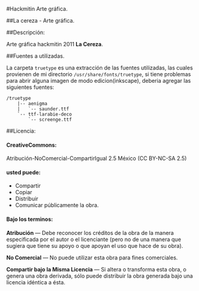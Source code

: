 #Hackmitin Arte gráfica.

##La cereza - Arte gráfica.

##Descripción:

Arte gráfica hackmitin 2011 __La Cereza__.

##Fuentes a utilizadas.

La carpeta `truetype` es una extracción de las fuentes utilizadas, las cuales provienen de mi directorio `/usr/share/fonts/truetype`, si tiene problemas para abrir alguna imagen de modo edicion(inkscape), deberia agregar las siguientes fuentes:

	/truetype
		|-- aenigma
		|   `-- saunder.ttf
		`-- ttf-larabie-deco
			`-- screenge.ttf

##Licencia:

#### CreativeCommons:
Atribución-NoComercial-CompartirIgual 2.5 México (CC BY-NC-SA 2.5)

#### usted puede:

 - Compartir 
 - Copiar
 - Distribuir
 - Comunicar públicamente la obra.
 
#### Bajo los terminos:
 
**Atribución** — Debe reconocer los créditos de la obra de la manera especificada por el autor o el licenciante (pero no de una manera que sugiera que tiene su apoyo o que apoyan el uso que hace de su obra). 
  
**No Comercial** — No puede utilizar esta obra para fines comerciales.

**Compartir bajo la Misma Licencia** — Si altera o transforma esta obra, o genera una obra derivada, sólo puede distribuir la obra generada bajo una licencia idéntica a ésta.
